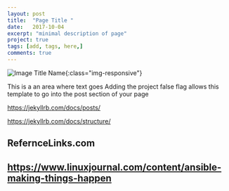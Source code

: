 ```yaml
---
layout: post
title:  "Page Title "
date:   2017-10-04
excerpt: "minimal description of page"
project: true
tags: [add, tags, here,]
comments: true
---
```


![Image Title Name](/assets/img/blog/<image-name>){:class="img-responsive"}

This is a an area where text goes
Adding the project false flag allows this template to go into the post section of your page


https://jekyllrb.com/docs/posts/

https://jekyllrb.com/docs/structure/

## RefernceLinks.com
## https://www.linuxjournal.com/content/ansible-making-things-happen
